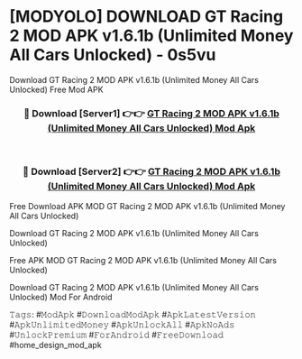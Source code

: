 # [MODYOLO] DOWNLOAD GT Racing 2 MOD APK v1.6.1b (Unlimited Money All Cars Unlocked) - 0s5vu
Download GT Racing 2 MOD APK v1.6.1b (Unlimited Money All Cars Unlocked) Free Mod APK

<div align="center">
<h3>🔴 Download [Server1] 👉👉 <a href="https://apk-comot.site?title=GT_Racing_2_MOD_APK_v1.6.1b_(Unlimited_Money_All_Cars_Unlocked)">GT Racing 2 MOD APK v1.6.1b (Unlimited Money All Cars Unlocked) Mod Apk</a></h3><br>

<h3>🔴 Download [Server2] 👉👉 <a href="https://apk-comot.site?title=GT_Racing_2_MOD_APK_v1.6.1b_(Unlimited_Money_All_Cars_Unlocked)">GT Racing 2 MOD APK v1.6.1b (Unlimited Money All Cars Unlocked) Mod Apk</a></h3>
</div>


Free Download APK MOD GT Racing 2 MOD APK v1.6.1b (Unlimited Money All Cars Unlocked)

Download GT Racing 2 MOD APK v1.6.1b (Unlimited Money All Cars Unlocked) 

Free APK MOD GT Racing 2 MOD APK v1.6.1b (Unlimited Money All Cars Unlocked) 

Download GT Racing 2 MOD APK v1.6.1b (Unlimited Money All Cars Unlocked) Mod For Android

𝚃𝚊𝚐𝚜: #𝙼𝚘𝚍𝙰𝚙𝚔 #𝙳𝚘𝚠𝚗𝚕𝚘𝚊𝚍𝙼𝚘𝚍𝙰𝚙𝚔 #𝙰𝚙𝚔𝙻𝚊𝚝𝚎𝚜𝚝𝚅𝚎𝚛𝚜𝚒𝚘𝚗 #𝙰𝚙𝚔𝚄𝚗𝚕𝚒𝚖𝚒𝚝𝚎𝚍𝙼𝚘𝚗𝚎𝚢 #𝙰𝚙𝚔𝚄𝚗𝚕𝚘𝚌𝚔𝙰𝚕𝚕 #𝙰𝚙𝚔𝙽𝚘𝙰𝚍𝚜 #𝚄𝚗𝚕𝚘𝚌𝚔𝙿𝚛𝚎𝚖𝚒𝚞𝚖 #𝙵𝚘𝚛𝙰𝚗𝚍𝚛𝚘𝚒𝚍 #𝙵𝚛𝚎𝚎𝙳𝚘𝚠𝚗𝚕𝚘𝚊𝚍 #home_design_mod_apk